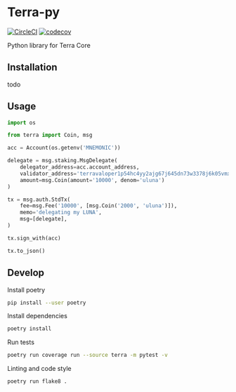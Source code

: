 # Terra-py

[![CircleCI](https://circleci.com/gh/terra-project/terra-py/tree/develop.svg?style=svg&circle-token=5f2dc128a3b81385969b69b77db1ed45d9163b5c)](https://circleci.com/gh/terra-project/terra-py/tree/develop)
[![codecov](https://codecov.io/gh/terra-project/terra-py/branch/develop/graph/badge.svg?token=mYwZ5wP3oU)](https://codecov.io/gh/terra-project/terra-py)


Python library for Terra Core

## Installation

todo

## Usage

```python
import os

from terra import Coin, msg

acc = Account(os.getenv('MNEMONIC'))

delegate = msg.staking.MsgDelegate(
    delegator_address=acc.account_address,
    validator_address='terravaloper1p54hc4yy2ajg67j645dn73w3378j6k05vmx9r2',
    amount=msg.Coin(amount='10000', denom='uluna')
)

tx = msg.auth.StdTx(
    fee=msg.Fee('10000', [msg.Coin('2000', 'uluna')]),
    memo='delegating my LUNA',
    msg=[delegate],
)

tx.sign_with(acc)

tx.to_json()
```

## Develop

Install poetry

```bash
pip install --user poetry
```

Install dependencies

```bash
poetry install
```

Run tests

```bash
poetry run coverage run --source terra -m pytest -v
```

Linting and code style

```bash
poetry run flake8 .
```
